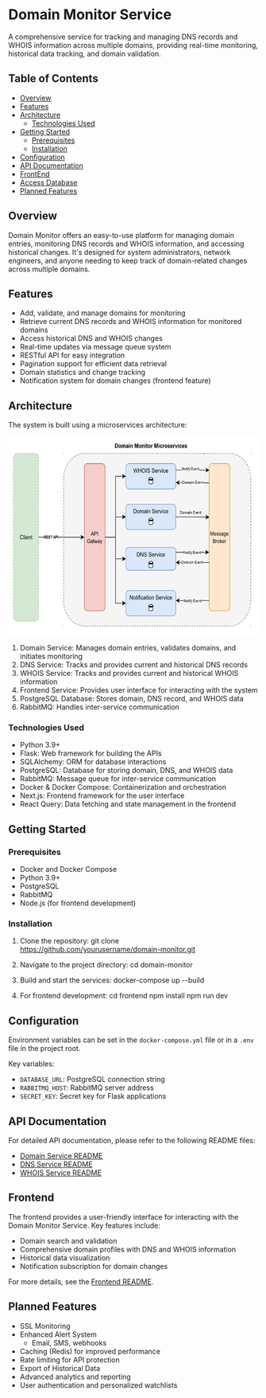 # Domain Monitor Service

A comprehensive service for tracking and managing DNS records and WHOIS information across multiple domains, providing real-time monitoring, historical data tracking, and domain validation.

## Table of Contents
- [Overview](#overview)
- [Features](#features)
- [Architecture](#architecture)
  - [Technologies Used](#technologies-used)
- [Getting Started](#getting-started)
  - [Prerequisites](#prerequisites)
  - [Installation](#installation)
- [Configuration](#configuration)
- [API Documentation](#api-documentation)
- [FrontEnd](#frontend)
- [Access Database](#access-database)
- [Planned Features](#planned-features)

## Overview

Domain Monitor offers an easy-to-use platform for managing domain entries, monitoring DNS records and WHOIS information, and accessing historical changes. It's designed for system administrators, network engineers, and anyone needing to keep track of domain-related changes across multiple domains.

## Features

- Add, validate, and manage domains for monitoring
- Retrieve current DNS records and WHOIS information for monitored domains
- Access historical DNS and WHOIS changes
- Real-time updates via message queue system
- RESTful API for easy integration
- Pagination support for efficient data retrieval
- Domain statistics and change tracking
- Notification system for domain changes (frontend feature)

## Architecture

The system is built using a microservices architecture:

<img src="./assets/architecture.JPG" alt="Architecture Diagram" height="400">

1. Domain Service: Manages domain entries, validates domains, and initiates monitoring
2. DNS Service: Tracks and provides current and historical DNS records
3. WHOIS Service: Tracks and provides current and historical WHOIS information
4. Frontend Service: Provides user interface for interacting with the system
5. PostgreSQL Database: Stores domain, DNS record, and WHOIS data
6. RabbitMQ: Handles inter-service communication

### Technologies Used

- Python 3.9+
- Flask: Web framework for building the APIs
- SQLAlchemy: ORM for database interactions
- PostgreSQL: Database for storing domain, DNS, and WHOIS data
- RabbitMQ: Message queue for inter-service communication
- Docker & Docker Compose: Containerization and orchestration
- Next.js: Frontend framework for the user interface
- React Query: Data fetching and state management in the frontend

## Getting Started

### Prerequisites

- Docker and Docker Compose
- Python 3.9+
- PostgreSQL
- RabbitMQ
- Node.js (for frontend development)

### Installation

1. Clone the repository:
   git clone https://github.com/yourusername/domain-monitor.git

2. Navigate to the project directory:
   cd domain-monitor

3. Build and start the services:
   docker-compose up --build

4. For frontend development:
   cd frontend
   npm install
   npm run dev

## Configuration

Environment variables can be set in the `docker-compose.yml` file or in a `.env` file in the project root.

Key variables:
- `DATABASE_URL`: PostgreSQL connection string
- `RABBITMQ_HOST`: RabbitMQ server address
- `SECRET_KEY`: Secret key for Flask applications

## API Documentation

For detailed API documentation, please refer to the following README files:

- [Domain Service README](./backend/domain-service/README.md)
- [DNS Service README](./backend/dns-service/README.md)
- [WHOIS Service README](./backend/whois-service/README.md)

## Frontend

The frontend provides a user-friendly interface for interacting with the Domain Monitor Service. Key features include:

- Domain search and validation
- Comprehensive domain profiles with DNS and WHOIS information
- Historical data visualization
- Notification subscription for domain changes

For more details, see the [Frontend README](./frontend/README.md).

## Planned Features
- SSL Monitoring
- Enhanced Alert System
  - Email, SMS, webhooks
- Caching (Redis) for improved performance
- Rate limiting for API protection
- Export of Historical Data
- Advanced analytics and reporting
- User authentication and personalized watchlists